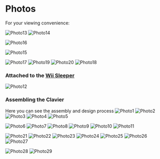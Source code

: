 # Photos
For your viewing convenience:

![Photo13](20200819_165813.jpg)
![Photo14](20200819_165850.jpg)

![Photo16](20200819_170133.jpg)

![Photo15](20200819_165929.jpg)

![Photo17](20200819_170203.jpg)
![Photo19](20200819_170426.jpg)
![Photo20](20200821_172536.jpg)
![Photo18](20200819_170232.jpg)


### Attached to the [Wii Sleeper](https://github.com/LegoRocket/Wii-Sleeper)
![Photo12](20200816_163720.jpg)

### Assembling the Clavier
Here you can see the assembly and design process
![Photo1](20200325_150106.jpg)
![Photo2](20200326_155922.jpg)
![Photo3](20200327_214519.jpg)
![Photo4](20200328_174745.jpg)
![Photo5](20200328_174748.jpg)

![Photo6](20200330_180905.jpg)
![Photo7](20200331_134959.jpg)
![Photo8](20200405_153811.jpg)
![Photo9](20200405_154015.jpg)
![Photo10](20200608_200801.jpg)
![Photo11](20200716_214828.jpg)

![Photo21](IMG_9798.JPG)
![Photo22](IMG_9803.JPG)
![Photo23](IMG_9805.JPG)
![Photo24](IMG_9810.JPG)
![Photo25](IMG_9814.JPG)
![Photo26](IMG_9820.JPG)
![Photo27](IMG_9831.JPG)

![Photo28](PCB.png)
![Photo29](keyboard-layout(1).jpg)
